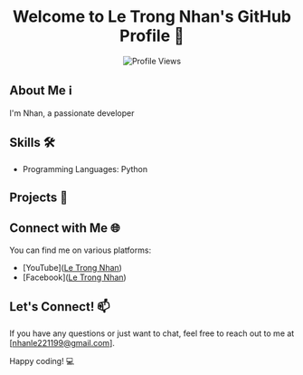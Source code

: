 <div align="center">
  
# Welcome to Le Trong Nhan's GitHub Profile 👋

![Profile Views](https://komarev.com/ghpvc/?username=yourusername&color=blue)
  
</div>

## About Me ℹ️

I'm Nhan, a passionate developer

## Skills 🛠️

- Programming Languages: Python

## Projects 🚀
## Connect with Me 🌐

You can find me on various platforms:

- [YouTube]([Le Trong Nhan](https://www.youtube.com/channel/UCbRXqA4IgNilVtWVgV8fwPQ))
- [Facebook]([Le Trong Nhan](https://www.facebook.com/tuan.letuan.501))

## Let's Connect! 📫

If you have any questions or just want to chat, feel free to reach out to me at [nhanle221199@gmail.com].

Happy coding! 💻
